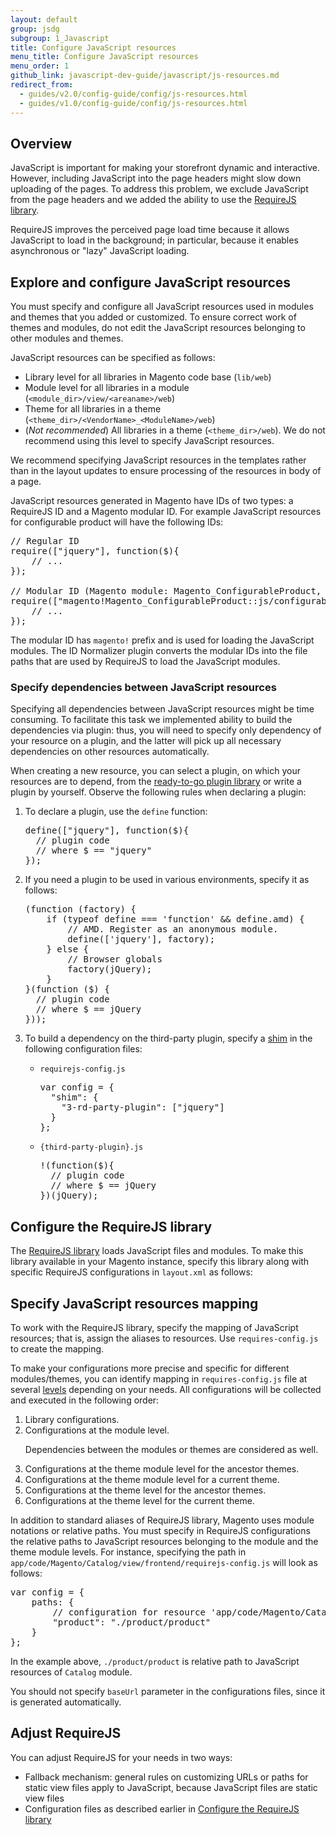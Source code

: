 ```yaml
---
layout: default
group: jsdg
subgroup: 1_Javascript
title: Configure JavaScript resources
menu_title: Configure JavaScript resources
menu_order: 1
github_link: javascript-dev-guide/javascript/js-resources.md
redirect_from:
  - guides/v2.0/config-guide/config/js-resources.html
  - guides/v1.0/config-guide/config/js-resources.html
---
```


<h2 id="m2devgde-js-resources-intro">Overview</h2>

JavaScript is important for making your storefront dynamic and interactive. However, including JavaScript into the page headers might slow down uploading of the pages. To address this problem, we exclude JavaScript from the page headers and we added the ability to use the <a href="http://requirejs.org" target="_blank">RequireJS library</a>.

RequireJS improves the perceived page load time because it allows JavaScript to load in the background; in particular, because it enables asynchronous or "lazy" JavaScript loading.

<h2 id="m2devgde-js-resources-configuring">Explore and configure JavaScript resources</h2>

You must specify and configure all JavaScript resources used in modules and themes that you added or customized. To ensure correct work of themes and modules, do not edit the JavaScript resources belonging to other modules and themes.

JavaScript resources can be specified as follows:

*	Library level for all libraries in Magento code base (`lib/web`)
*	Module level for all libraries in a module (`<module_dir>/view/<areaname>/web`)
*	Theme for all libraries in a theme (`<theme_dir>/<VendorName>_<ModuleName>/web`)
*	(_Not recommended_) All libraries in a theme  (`<theme_dir>/web`). We do not recommend using this level to specify JavaScript resources.

We recommend specifying JavaScript resources in the templates rather than in the layout updates to ensure processing of the resources in body of a page.

JavaScript resources generated in Magento have IDs of two types:  a RequireJS ID and a Magento modular ID. For example JavaScript resources for configurable product will have the following IDs:

<pre>// Regular ID
require(["jquery"], function($){
    // ...
});

// Modular ID (Magento module: Magento_ConfigurableProduct, resource: js/configurable)
require(["magento!Magento_ConfigurableProduct::js/configurable"], function(Configurable){
    // ...
});
</pre>

The modular ID has `magento!` prefix and is used for loading the JavaScript modules. The ID Normalizer plugin converts the modular IDs into the file paths that are used by RequireJS to load the JavaScript modules.

<h3 id="m2devgde-js-resources-dependencies">Specify dependencies between JavaScript resources</h3>
Specifying all dependencies between JavaScript resources might be time consuming. To facilitate this task we implemented ability to build the dependencies via plugin: thus, you will need to specify only dependency of your resource on a plugin, and the latter will pick up all necessary dependencies on other resources automatically.

When creating a new resource, you can select a plugin, on which your resources are to depend, from the [ready-to-go plugin library]({{site.mage2100url}}lib/web/mage) or write a plugin by yourself. Observe the following rules when declaring a plugin:
<ol>
<li>To declare a plugin, use the <code>define</code> function:</li>
<pre>define(["jquery"],&nbsp;function($){
&nbsp;&nbsp;//&nbsp;plugin&nbsp;code
&nbsp;&nbsp;//&nbsp;where&nbsp;$&nbsp;==&nbsp;"jquery"
});&nbsp;
</pre>

<li>If you need a plugin to be used in various environments, specify it as follows:</li>

<pre>(function (factory) {
    if (typeof define === 'function' && define.amd) {
        // AMD. Register as an anonymous module.
        define(['jquery'], factory);
    } else {
        // Browser globals
        factory(jQuery);
    }
}(function ($) {
  // plugin code
  // where $ == jQuery
}));
</pre>

<li>To build a dependency on the third-party plugin, specify a <a href="http://requirejs.org/docs/api.html#config-shim" target="_blank">shim</a> in the following configuration files:</li>
<ul>
<li><code>requirejs-config.js</code></li>

<pre>var&nbsp;config&nbsp;=&nbsp;{
&nbsp;&nbsp;"shim":&nbsp;{
&nbsp;&nbsp;&nbsp;&nbsp;"3-rd-party-plugin":&nbsp;["jquery"]
&nbsp;&nbsp;}
};
</pre>

<li><code>{third-party-plugin}.js</code></li>

<pre>!(function($){
&nbsp;&nbsp;//&nbsp;plugin&nbsp;code
&nbsp;&nbsp;//&nbsp;where&nbsp;$&nbsp;==&nbsp;jQuery
})(jQuery);
</pre>
</ul>
</ol>
<h2 id="m2devgde-js-resources-configrequirejs">Configure the RequireJS library</h2>

The <a href="http://requirejs.org" target="_blank">RequireJS library</a> loads JavaScript files and modules. To make this library available in your Magento instance, specify this library along with specific RequireJS configurations in `layout.xml` as follows:

<script src="https://gist.github.com/xcomSteveJohnson/5ec88ab806a29c85f1cf.js"></script>

<h2 id="m2devgde-js-resources-mapping">Specify JavaScript resources mapping</h2>

To work with the RequireJS library, specify the mapping of JavaScript resources; that is, assign the aliases to resources. Use `requires-config.js` to create the mapping.

To make your configurations more precise and specific for different modules/themes, you can identify mapping in `requires-config.js` file at several <a href="#m2devgde-js-resources-configuring">levels</a> depending on your needs. All configurations will be collected and executed in the following order:

<ol>
<li>Library configurations.</li>

<li>Configurations at the module level.</li>

  <div class="bs-callout bs-callout-warning" id="warning">
    <p>Dependencies between the modules or themes are considered as well.</p>
  </div>

<li>Configurations at the theme module level for the ancestor themes.</li>

<li>Configurations at the theme module level for a current theme.</li>

<li>Configurations at the theme level for the ancestor themes.</li>

<li>Configurations at the theme level for the current theme.</li>
</ol>

In addition to standard aliases of RequireJS library, Magento uses module notations or relative paths. You must specify in RequireJS configurations the relative paths to JavaScript resources belonging to the module and the theme module levels. For instance, specifying the path in `app/code/Magento/Catalog/view/frontend/requirejs-config.js` will look as follows:

<pre>var config = {
    paths: {
        // configuration for resource 'app/code/Magento/Catalog/view/frontend/product/product.js'
        "product": "./product/product"
    }
};
</pre>

In the example above, `./product/product` is relative path to JavaScript resources of `Catalog` module.

You should not specify `baseUrl` parameter in the configurations files, since it is generated automatically.

<h2 id="m2devgde-js-resources-adjusting">Adjust RequireJS</h2>

You can adjust RequireJS for your needs in two ways:

*	Fallback mechanism: general rules on customizing URLs or paths for static view files apply to JavaScript, because JavaScript files are static view files
*	Configuration files as described earlier in <a href="#m2devgde-js-resources-configrequirejs">Configure the RequireJS library</a>
